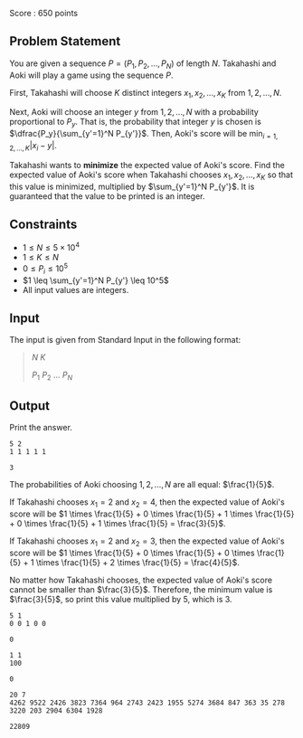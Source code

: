 Score : $650$ points

## Problem Statement

You are given a sequence $P=(P_1,P_2,\dots,P_N)$ of length $N$. Takahashi and Aoki will play a game using the sequence $P$.

First, Takahashi will choose $K$ distinct integers $x_1,x_2,\dots,x_K$ from $1,2,\dots,N$.

Next, Aoki will choose an integer $y$ from $1,2,\dots,N$ with a probability proportional to $P_y$. That is, the probability that integer $y$ is chosen is $\dfrac{P_y}{\sum_{y'=1}^N P_{y'}}$. Then, Aoki's score will be $\displaystyle \min_{i=1,2,\dots,K} |x_i-y|$.

Takahashi wants to **minimize** the expected value of Aoki's score. Find the expected value of Aoki's score when Takahashi chooses $x_1,x_2,\dots,x_K$ so that this value is minimized, multiplied by $\sum_{y'=1}^N P_{y'}$. It is guaranteed that the value to be printed is an integer.

## Constraints

- $1 \leq N \leq 5 \times 10^4$
- $1 \leq K \leq N$
- $0 \leq P_i \leq 10^5$
- $1 \leq \sum_{y'=1}^N P_{y'} \leq 10^5$
- All input values are integers.

## Input

The input is given from Standard Input in the following format:

> $N$ $K$
> 
> $P_1$ $P_2$ $\dots$ $P_N$

## Output

Print the answer.

```input1
5 2
1 1 1 1 1
```

```output1
3
```

The probabilities of Aoki choosing $1,2,\dots,N$ are all equal: $\frac{1}{5}$.

If Takahashi chooses $x_1=2$ and $x_2=4$, then the expected value of Aoki's score will be $1 \times \frac{1}{5} + 0 \times \frac{1}{5} + 1 \times \frac{1}{5} + 0 \times \frac{1}{5} + 1 \times \frac{1}{5} = \frac{3}{5}$.

If Takahashi chooses $x_1=2$ and $x_2=3$, then the expected value of Aoki's score will be $1 \times \frac{1}{5} + 0 \times \frac{1}{5} + 0 \times \frac{1}{5} + 1 \times \frac{1}{5} + 2 \times \frac{1}{5} = \frac{4}{5}$.

No matter how Takahashi chooses, the expected value of Aoki's score cannot be smaller than $\frac{3}{5}$. Therefore, the minimum value is $\frac{3}{5}$, so print this value multiplied by $5$, which is $3$.

```input2
5 1
0 0 1 0 0
```

```output2
0
```

```input3
1 1
100
```

```output3
0
```

```input4
20 7
4262 9522 2426 3823 7364 964 2743 2423 1955 5274 3684 847 363 35 278 3220 203 2904 6304 1928
```

```output4
22809
```